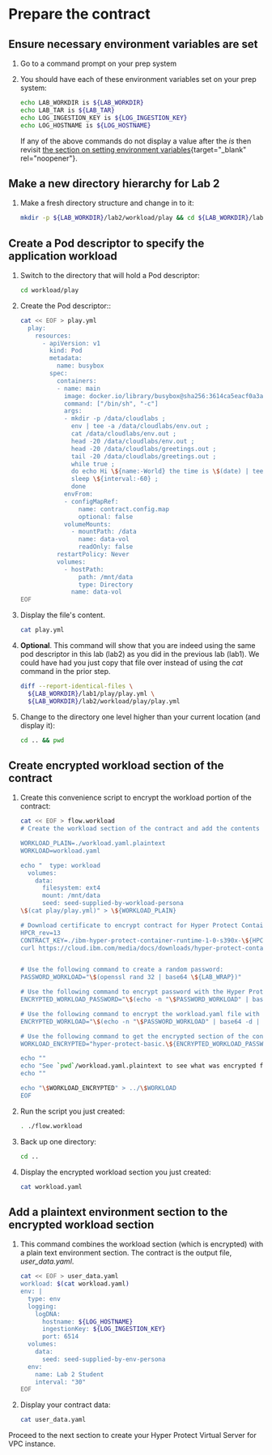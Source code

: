 # Prepare the contract 

## Ensure necessary environment variables are set
    
1. Go to a command prompt on your prep system

2. You should have each of these environment variables set on your prep system:

    ``` bash
    echo LAB_WORKDIR is ${LAB_WORKDIR}
    echo LAB_TAR is ${LAB_TAR}
    echo LOG_INGESTION_KEY is ${LOG_INGESTION_KEY}
    echo LOG_HOSTNAME is ${LOG_HOSTNAME}
    ```  
         
    If any of the above commands do not display a value after the _is_ then revisit [the section on setting environment variables](../prereqs/setup.md){target="_blank" rel="noopener"}.
             
## Make a new directory hierarchy for Lab 2

1. Make a fresh directory structure and change in to it:

    ``` bash
    mkdir -p ${LAB_WORKDIR}/lab2/workload/play && cd ${LAB_WORKDIR}/lab2
    ```

## Create a Pod descriptor to specify the application workload

1. Switch to the directory that will hold a Pod descriptor:

    ``` bash
    cd workload/play
    ```

2. Create the Pod descriptor::

    ``` bash
    cat << EOF > play.yml    
      play:
        resources:
          - apiVersion: v1
            kind: Pod
            metadata:
              name: busybox
            spec:
              containers:
              - name: main
                image: docker.io/library/busybox@sha256:3614ca5eacf0a3a1bcc361c939202a974b4902b9334ff36eb29ffe9011aaad83
                command: ["/bin/sh", "-c"]
                args:
                - mkdir -p /data/cloudlabs ;
                  env | tee -a /data/cloudlabs/env.out ;
                  cat /data/cloudlabs/env.out ;
                  head -20 /data/cloudlabs/env.out ;
                  head -20 /data/cloudlabs/greetings.out ;
                  tail -20 /data/cloudlabs/greetings.out ;
                  while true ;
                  do echo Hi \${name:-World} the time is \$(date) | tee -a /data/cloudlabs/greetings.out ;
                  sleep \${interval:-60} ; 
                  done
                envFrom:
                - configMapRef:
                    name: contract.config.map
                    optional: false
                volumeMounts: 
                  - mountPath: /data
                    name: data-vol
                    readOnly: false
              restartPolicy: Never
              volumes:
                - hostPath:
                    path: /mnt/data
                    type: Directory
                  name: data-vol
    EOF
    ```

3. Display the file's content.

    ``` bash
    cat play.yml
    ```

1. **Optional**.  This command will show that you are indeed using the same pod descriptor in this lab (lab2)  as you did in the previous lab (lab1).  We could have had you just copy that file over instead of using the *cat* command in the prior step.


    ``` bash
    diff --report-identical-files \
      ${LAB_WORKDIR}/lab1/play/play.yml \
      ${LAB_WORKDIR}/lab2/workload/play/play.yml
    ```

1. Change to the directory one level higher than your current location (and display it):

    ``` bash
    cd .. && pwd
    ```
    
## Create encrypted workload section of the contract

1. Create this convenience script to encrypt the workload portion of the contract:
 
    ``` bash
    cat << EOF > flow.workload
    # Create the workload section of the contract and add the contents in the workload.yaml file.
    
    WORKLOAD_PLAIN=./workload.yaml.plaintext
    WORKLOAD=workload.yaml
    
    echo "  type: workload
      volumes:
        data:
          filesystem: ext4
          mount: /mnt/data
          seed: seed-supplied-by-workload-persona
    \$(cat play/play.yml)" > \${WORKLOAD_PLAIN}
    
    # Download certificate to encrypt contract for Hyper Protect Container Runtime:
    HPCR_rev=13
    CONTRACT_KEY=./ibm-hyper-protect-container-runtime-1-0-s390x-\${HPCR_rev}-encrypt.crt
    curl https://cloud.ibm.com/media/docs/downloads/hyper-protect-container-runtime/ibm-hyper-protect-container-runtime-1-0-s390x-\${HPCR_rev}-encrypt.crt > \${CONTRACT_KEY}
    
    
    # Use the following command to create a random password:
    PASSWORD_WORKLOAD="\$(openssl rand 32 | base64 \${LAB_WRAP})"
    
    # Use the following command to encrypt password with the Hyper Protect Container Runtime Contract Encryption Key:
    ENCRYPTED_WORKLOAD_PASSWORD="\$(echo -n "\$PASSWORD_WORKLOAD" | base64 -d | openssl rsautl -encrypt -inkey \$CONTRACT_KEY -certin | base64 \${LAB_WRAP})"
    
    # Use the following command to encrypt the workload.yaml file with a random password:
    ENCRYPTED_WORKLOAD="\$(echo -n "\$PASSWORD_WORKLOAD" | base64 -d | openssl enc -aes-256-cbc -pbkdf2 -pass stdin -in "\$WORKLOAD_PLAIN" | base64 \${LAB_WRAP})"
    
    # Use the following command to get the encrypted section of the contract:
    WORKLOAD_ENCRYPTED="hyper-protect-basic.\${ENCRYPTED_WORKLOAD_PASSWORD}.\${ENCRYPTED_WORKLOAD}"
    
    echo ""
    echo "See `pwd`/workload.yaml.plaintext to see what was encrypted for the workload section of your contract"
    echo ""
    
    echo "\$WORKLOAD_ENCRYPTED" > ../\$WORKLOAD
    EOF
    ```

1. Run the script you just created:

    ``` bash
    . ./flow.workload
    ```

1. Back up one directory:

    ``` bash
    cd ..
    ```

1. Display the encrypted workload section you just created:  

    ``` bash
    cat workload.yaml
    ```

## Add a plaintext environment section to the encrypted workload section

1. This command combines the workload section (which is encrypted) with a plain text environment section.  The contract is the output file, _user_data.yaml_.

    ``` bash
    cat << EOF > user_data.yaml
    workload: $(cat workload.yaml)
    env: |
      type: env
      logging:
        logDNA:
          hostname: ${LOG_HOSTNAME}
          ingestionKey: ${LOG_INGESTION_KEY}
          port: 6514
      volumes:
        data:
          seed: seed-supplied-by-env-persona
      env:
        name: Lab 2 Student
        interval: "30"
    EOF
    ```
   
1. Display your contract data:

    ``` bash
    cat user_data.yaml
    ```

Proceed to the next section to create your Hyper Protect Virtual Server for VPC instance.

